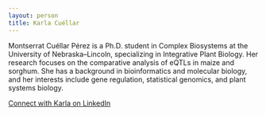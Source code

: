 ```yaml
---
layout: person
title: Karla Cuéllar
---
```


Montserrat Cuéllar Pérez is a Ph.D. student in Complex Biosystems at the University of Nebraska–Lincoln, specializing in Integrative Plant Biology. Her research focuses on the comparative analysis of eQTLs in maize and sorghum. She has a background in bioinformatics and molecular biology, and her interests include gene regulation, statistical genomics, and plant systems biology.

[Connect with Karla on LinkedIn](https://www.linkedin.com/in/karla-montserrat-cu%C3%A9llar-p%C3%A9rez-a949ab263?utm_source=share&utm_campaign=share_via&utm_content=profile&utm_medium=ios_app)
